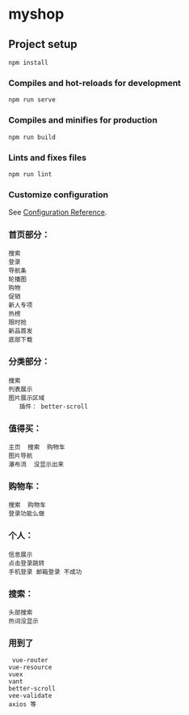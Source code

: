 # myshop

## Project setup
```
npm install
```

### Compiles and hot-reloads for development
```
npm run serve
```

### Compiles and minifies for production
```
npm run build
```

### Lints and fixes files
```
npm run lint
```

### Customize configuration
See [Configuration Reference](https://cli.vuejs.org/config/).



### 首页部分：
```
搜索
登录
导航条
轮播图
购物
促销
新人专项
热榜
限时抢
新品首发
底部下载
```

### 分类部分：
```
搜索
列表展示
图片展示区域
   插件： better-scroll
```
         
### 值得买：
```
主页  搜索  购物车
图片导航
瀑布流  没显示出来
```

### 购物车：
```
搜索  购物车
登录功能么做
```

### 个人：
```
信息展示
点击登录跳转
手机登录 邮箱登录 不成功
```

### 搜索：
```
头部搜索
热词没显示
```

### 用到了
```
 vue-router 
vue-resource
vuex
vant
better-scroll
vee-validate
axios 等
```